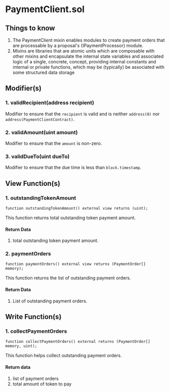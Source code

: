 # PaymentClient.sol

## Things to know
1. The PaymentClient mixin enables modules to create payment orders that are processable by a proposal's {IPaymentProcessor} module.
2. Mixins are libraries that are atomic units which are composable with other mixins and encapsulate the internal state variables and associated logic of a single, concrete, concept, providing internal constants and internal or private functions, which may be (typically) be associated with some structured data storage

## Modifier(s)

### 1. validRecipient(address recipient)

Modifier to ensure that the `recipient` is valid and is neither `address(0)` nor `address(PaymentClientContract)`.

### 2. validAmount(uint amount)

Modifier to ensure that the `amount` is non-zero.

### 3. validDueTo(uint dueTo)

Modifier to ensure that the due time is less than `block.timestamp`.

## View Function(s)

### 1. outstandingTokenAmount

`function outstandingTokenAmount() external view returns (uint);`

This function returns total outstanding token payment amount.

#### Return Data

1. total outstanding token payment amount.

### 2. paymentOrders

`function paymentOrders() external view returns (PaymentOrder[] memory);`

This function returns the list of outstanding payment orders.

#### Return Data

1. List of outstanding payment orders.

## Write Function(s)

### 1. collectPaymentOrders

`function collectPaymentOrders() external returns (PaymentOrder[] memory, uint);`

This function helps collect outstanding payment orders.

#### Return data

1. list of payment orders
2. total amount of token to pay